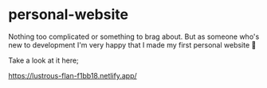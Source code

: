 # personal-website

Nothing too complicated or something to brag about. But as someone who's new to development I'm very happy that I made my first personal website 🥳

Take a look at it here;

https://lustrous-flan-f1bb18.netlify.app/

